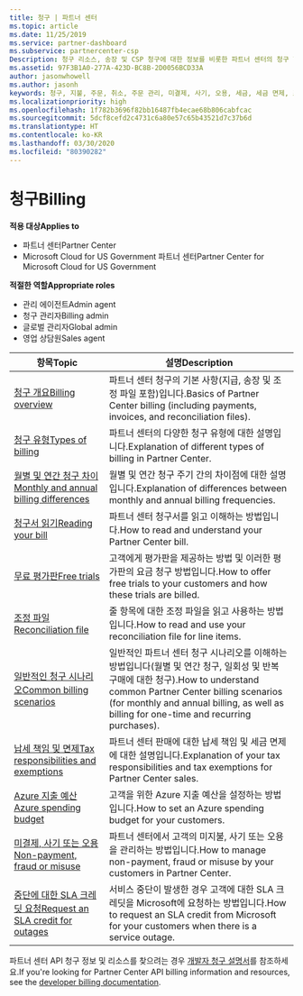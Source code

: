 ```yaml
---
title: 청구 | 파트너 센터
ms.topic: article
ms.date: 11/25/2019
ms.service: partner-dashboard
ms.subservice: partnercenter-csp
Description: 청구 리소스, 송장 및 CSP 청구에 대한 정보를 비롯한 파트너 센터의 청구 항목에 대해 알아봅니다.
ms.assetid: 97F3B1A0-277A-423D-BC8B-2D0056BCD33A
author: jasonwhowell
ms.author: jasonh
keywords: 청구, 지불, 주문, 취소, 주문 관리, 미결제, 사기, 오용, 세금, 세금 면제, 조정 파일
ms.localizationpriority: high
ms.openlocfilehash: 1f782b3696f82bb16487fb4ecae68b806cabfcac
ms.sourcegitcommit: 5dcf8cefd2c4731c6a80e57c65b43521d7c37b6d
ms.translationtype: HT
ms.contentlocale: ko-KR
ms.lasthandoff: 03/30/2020
ms.locfileid: "80390282"
---
```

# <a name="billing"></a><span data-ttu-id="48b42-104">청구</span><span class="sxs-lookup"><span data-stu-id="48b42-104">Billing</span></span>

<span data-ttu-id="48b42-105">**적용 대상**</span><span class="sxs-lookup"><span data-stu-id="48b42-105">**Applies to**</span></span>

- <span data-ttu-id="48b42-106">파트너 센터</span><span class="sxs-lookup"><span data-stu-id="48b42-106">Partner Center</span></span>
- <span data-ttu-id="48b42-107">Microsoft Cloud for US Government 파트너 센터</span><span class="sxs-lookup"><span data-stu-id="48b42-107">Partner Center for Microsoft Cloud for US Government</span></span>

<span data-ttu-id="48b42-108">**적절한 역할**</span><span class="sxs-lookup"><span data-stu-id="48b42-108">**Appropriate roles**</span></span>

- <span data-ttu-id="48b42-109">관리 에이전트</span><span class="sxs-lookup"><span data-stu-id="48b42-109">Admin agent</span></span>
- <span data-ttu-id="48b42-110">청구 관리자</span><span class="sxs-lookup"><span data-stu-id="48b42-110">Billing admin</span></span>
- <span data-ttu-id="48b42-111">글로벌 관리자</span><span class="sxs-lookup"><span data-stu-id="48b42-111">Global admin</span></span>
- <span data-ttu-id="48b42-112">영업 상담원</span><span class="sxs-lookup"><span data-stu-id="48b42-112">Sales agent</span></span>

| <span data-ttu-id="48b42-113">항목</span><span class="sxs-lookup"><span data-stu-id="48b42-113">Topic</span></span> | <span data-ttu-id="48b42-114">설명</span><span class="sxs-lookup"><span data-stu-id="48b42-114">Description</span></span> |
| ----- | ----------- |
| [<span data-ttu-id="48b42-115">청구 개요</span><span class="sxs-lookup"><span data-stu-id="48b42-115">Billing overview</span></span>](billing-basics.md) | <span data-ttu-id="48b42-116">파트너 센터 청구의 기본 사항(지급, 송장 및 조정 파일 포함)입니다.</span><span class="sxs-lookup"><span data-stu-id="48b42-116">Basics of Partner Center billing (including payments, invoices, and reconciliation files).</span></span> |
| [<span data-ttu-id="48b42-117">청구 유형</span><span class="sxs-lookup"><span data-stu-id="48b42-117">Types of billing</span></span>](billing-different-types.md) | <span data-ttu-id="48b42-118">파트너 센터의 다양한 청구 유형에 대한 설명입니다.</span><span class="sxs-lookup"><span data-stu-id="48b42-118">Explanation of different types of billing in Partner Center.</span></span> |
| [<span data-ttu-id="48b42-119">월별 및 연간 청구 차이</span><span class="sxs-lookup"><span data-stu-id="48b42-119">Monthly and annual billing differences</span></span>](billing-annual-monthly.md) | <span data-ttu-id="48b42-120">월별 및 연간 청구 주기 간의 차이점에 대한 설명입니다.</span><span class="sxs-lookup"><span data-stu-id="48b42-120">Explanation of differences between monthly and annual billing frequencies.</span></span> |
| [<span data-ttu-id="48b42-121">청구서 읽기</span><span class="sxs-lookup"><span data-stu-id="48b42-121">Reading your bill</span></span>](read-your-bill.md) | <span data-ttu-id="48b42-122">파트너 센터 청구서를 읽고 이해하는 방법입니다.</span><span class="sxs-lookup"><span data-stu-id="48b42-122">How to read and understand your Partner Center bill.</span></span> |
| [<span data-ttu-id="48b42-123">무료 평가판</span><span class="sxs-lookup"><span data-stu-id="48b42-123">Free trials</span></span>](offer-your-customers-trials-of-microsoft-products.md) | <span data-ttu-id="48b42-124">고객에게 평가판을 제공하는 방법 및 이러한 평가판의 요금 청구 방법입니다.</span><span class="sxs-lookup"><span data-stu-id="48b42-124">How to offer free trials to your customers and how these trials are billed.</span></span> |
| [<span data-ttu-id="48b42-125">조정 파일</span><span class="sxs-lookup"><span data-stu-id="48b42-125">Reconciliation file</span></span>](use-the-reconciliation-files.md) | <span data-ttu-id="48b42-126">줄 항목에 대한 조정 파일을 읽고 사용하는 방법입니다.</span><span class="sxs-lookup"><span data-stu-id="48b42-126">How to read and use your reconciliation file for line items.</span></span> |
| [<span data-ttu-id="48b42-127">일반적인 청구 시나리오</span><span class="sxs-lookup"><span data-stu-id="48b42-127">Common billing scenarios</span></span>](common-billing-scenarios.md) | <span data-ttu-id="48b42-128">일반적인 파트너 센터 청구 시나리오를 이해하는 방법입니다(월별 및 연간 청구, 일회성 및 반복 구매에 대한 청구).</span><span class="sxs-lookup"><span data-stu-id="48b42-128">How to understand common Partner Center billing scenarios (for monthly and annual billing, as well as billing for one-time and recurring purchases).</span></span> |
| [<span data-ttu-id="48b42-129">납세 책임 및 면제</span><span class="sxs-lookup"><span data-stu-id="48b42-129">Tax responsibilities and exemptions</span></span>](tax-and-tax-exemptions.md) | <span data-ttu-id="48b42-130">파트너 센터 판매에 대한 납세 책임 및 세금 면제에 대한 설명입니다.</span><span class="sxs-lookup"><span data-stu-id="48b42-130">Explanation of your tax responsibilities and tax exemptions for Partner Center sales.</span></span> |
| [<span data-ttu-id="48b42-131">Azure 지출 예산</span><span class="sxs-lookup"><span data-stu-id="48b42-131">Azure spending budget</span></span>](set-an-azure-spending-budget-for-your-customers.md) | <span data-ttu-id="48b42-132">고객을 위한 Azure 지출 예산을 설정하는 방법입니다.</span><span class="sxs-lookup"><span data-stu-id="48b42-132">How to set an Azure spending budget for your customers.</span></span> |
| [<span data-ttu-id="48b42-133">미결제, 사기 또는 오용</span><span class="sxs-lookup"><span data-stu-id="48b42-133">Non-payment, fraud or misuse</span></span>](non-payment--fraud--or-misuse.md) | <span data-ttu-id="48b42-134">파트너 센터에서 고객의 미지불, 사기 또는 오용을 관리하는 방법입니다.</span><span class="sxs-lookup"><span data-stu-id="48b42-134">How to manage non-payment, fraud or misuse by your customers in Partner Center.</span></span> |
| [<span data-ttu-id="48b42-135">중단에 대한 SLA 크레딧 요청</span><span class="sxs-lookup"><span data-stu-id="48b42-135">Request an SLA credit for outages</span></span>](request-credit.md) | <span data-ttu-id="48b42-136">서비스 중단이 발생한 경우 고객에 대한 SLA 크레딧을 Microsoft에 요청하는 방법입니다.</span><span class="sxs-lookup"><span data-stu-id="48b42-136">How to request an SLA credit from Microsoft for your customers when there is a service outage.</span></span> |

<span data-ttu-id="48b42-137">파트너 센터 API 청구 정보 및 리소스를 찾으려는 경우 [개발자 청구 설명서](https://docs.microsoft.com/partner-center/develop/manage-billing)를 참조하세요.</span><span class="sxs-lookup"><span data-stu-id="48b42-137">If you're looking for Partner Center API billing information and resources, see the [developer billing documentation](https://docs.microsoft.com/partner-center/develop/manage-billing).</span></span>
